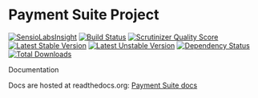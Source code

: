 Payment Suite Project
=====================

[![SensioLabsInsight](https://insight.sensiolabs.com/projects/feb497c4-5387-495a-a597-8584de653eef/mini.png)](https://insight.sensiolabs.com/projects/feb497c4-5387-495a-a597-8584de653eef)
[![Build Status](https://travis-ci.org/PaymentSuite/PaymentCoreBundle.png?branch=master)](https://travis-ci.org/PaymentSuite/PaymentCoreBundle)
[![Scrutinizer Quality Score](https://scrutinizer-ci.com/g/PaymentSuite/PaymentCoreBundle/badges/quality-score.png?s=a08e1ecc7e7904effdc3682a790ead2fbc39b029)](https://scrutinizer-ci.com/g/PaymentSuite/PaymentCoreBundle/)
[![Latest Stable Version](https://poser.pugx.org/paymentsuite/payment-core-bundle/v/stable.png)](https://packagist.org/packages/paymentsuite/payment-core-bundle)
[![Latest Unstable Version](https://poser.pugx.org/paymentsuite/payment-core-bundle/v/unstable.png)](https://packagist.org/packages/paymentsuite/payment-core-bundle)
[![Dependency Status](https://www.versioneye.com/user/projects/52d968bcec13750ec70002fc/badge.png)](https://www.versioneye.com/user/projects/52d968bcec13750ec70002fc)
[![Total Downloads](https://poser.pugx.org/paymentsuite/payment-core-bundle/downloads.png)](https://packagist.org/packages/paymentsuite/payment-core-bundle)

Documentation

Docs are hosted at readthedocs.org: [Payment Suite docs](http://paymentsuite.readthedocs.org/en/latest/)

